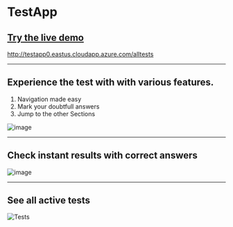 # TestApp
## [Try the live demo](http://testapp0.eastus.cloudapp.azure.com/alltests "Link") 
 http://testapp0.eastus.cloudapp.azure.com/alltests

------------


## Experience the test with with various features.
1. Navigation made easy
2. Mark your doubtfull answers
3. Jump to the other Sections

![image](https://github.com/balajimalali/TestApp/assets/82820381/e7c32bc1-72d9-4fcb-829f-0d259f364e23)


------------


## Check instant results with correct answers


![image](https://github.com/balajimalali/TestApp/assets/82820381/968ff9ad-6b36-41ed-9ede-130edeb69d6e)



------------


## See all active tests

![Tests](https://github.com/balajimalali/TestApp/assets/82820381/25a9b407-eff5-4a65-8bd2-cd164bdeaef3)
